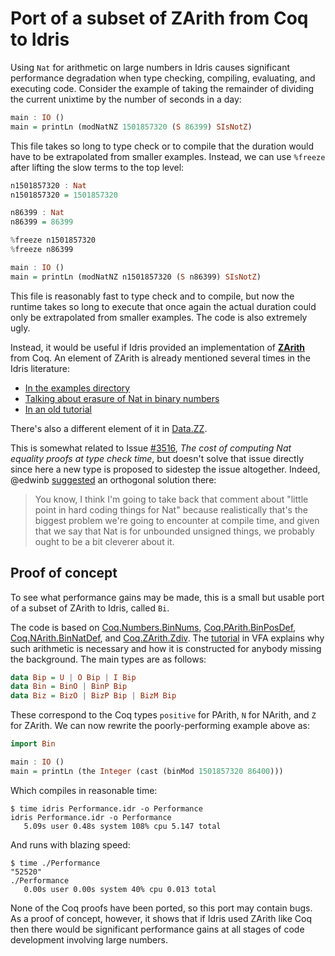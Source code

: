# Port of a subset of ZArith from Coq to Idris

Using `Nat` for arithmetic on large numbers in Idris causes significant
performance degradation when type checking, compiling, evaluating, and executing
code. Consider the example of taking the remainder of dividing the current
unixtime by the number of seconds in a day:

```haskell
main : IO ()
main = printLn (modNatNZ 1501857320 (S 86399) SIsNotZ)
```

This file takes so long to type check or to compile that the duration would have
to be extrapolated from smaller examples. Instead, we can use `%freeze` after
lifting the slow terms to the top level:

```haskell
n1501857320 : Nat
n1501857320 = 1501857320

n86399 : Nat
n86399 = 86399

%freeze n1501857320
%freeze n86399

main : IO ()
main = printLn (modNatNZ n1501857320 (S n86399) SIsNotZ)
```

This file is reasonably fast to type check and to compile, but now the runtime
takes so long to execute that once again the actual duration could only be
extrapolated from smaller examples. The code is also extremely ugly.

Instead, it would be useful if Idris provided an implementation of
**[ZArith](https://coq.inria.fr/library/Coq.ZArith.ZArith.html)** from Coq. An
element of ZArith is already mentioned several times in the Idris literature:

* [In the examples directory](https://github.com/idris-lang/idris-tutorial/blob/master/examples/binary.idr)
* [Talking about erasure of Nat in binary numbers](https://github.com/idris-lang/Idris-dev/blob/master/docs/reference/erasure.rst#binary-numbers)
* [In an old tutorial](https://github.com/edwinb/Idris-old/blob/master/web/tutorial/provisional.idr)

There's also a different element of it in
[Data.ZZ](https://github.com/idris-lang/Idris-dev/blob/master/libs/contrib/Data/ZZ.idr).

This is somewhat related to Issue
[#3516](https://github.com/idris-lang/Idris-dev/issues/3516), *The cost of
computing Nat equality proofs at type check time*, but doesn't solve that issue
directly since here a new type is proposed to sidestep the issue altogether.
Indeed, @edwinb 
[suggested](https://github.com/idris-lang/Idris-dev/issues/3516#issuecomment-263139429)
an orthogonal solution there:

> You know, I think I'm going to take back that comment about "little point in
> hard coding things for Nat" because realistically that's the biggest problem
> we're going to encounter at compile time, and given that we say that Nat is
> for unbounded unsigned things, we probably ought to be a bit cleverer about
> it.

## Proof of concept

To see what performance gains may be made, this is a small but usable port of a
subset of ZArith to Idris, called `Bi`.

The code is based on
[Coq.Numbers.BinNums](https://coq.inria.fr/library/Coq.Numbers.BinNums.html),
[Coq.PArith.BinPosDef](https://coq.inria.fr/library/Coq.PArith.BinPosDef.html),
[Coq.NArith.BinNatDef](https://coq.inria.fr/library/Coq.NArith.BinNatDef.html),
and [Coq.ZArith.Zdiv](https://coq.inria.fr/library/Coq.ZArith.Zdiv.html). The
[tutorial](https://www.cs.princeton.edu/~appel/vfa/Trie.html) in VFA explains
why such arithmetic is necessary and how it is constructed for anybody missing
the background. The main types are as follows:

```haskell
data Bip = U | O Bip | I Bip
data Bin = BinO | BinP Bip
data Biz = BizO | BizP Bip | BizM Bip
```

These correspond to the Coq types `positive` for PArith, `N` for NArith, and `Z`
for ZArith. We can now rewrite the poorly-performing example above as:

```haskell
import Bin

main : IO ()
main = printLn (the Integer (cast (binMod 1501857320 86400)))
```

Which compiles in reasonable time:

```
$ time idris Performance.idr -o Performance
idris Performance.idr -o Performance
   5.09s user 0.48s system 108% cpu 5.147 total
```

And runs with blazing speed:

```
$ time ./Performance
"52520"
./Performance
   0.00s user 0.00s system 40% cpu 0.013 total
```

None of the Coq proofs have been ported, so this port may contain bugs. As a
proof of concept, however, it shows that if Idris used ZArith like Coq then
there would be significant performance gains at all stages of code development
involving large numbers.
